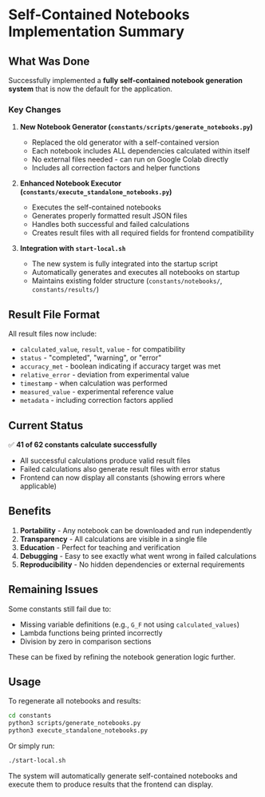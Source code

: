 # Self-Contained Notebooks Implementation Summary

## What Was Done

Successfully implemented a **fully self-contained notebook generation system** that is now the default for the application.

### Key Changes

1. **New Notebook Generator (`constants/scripts/generate_notebooks.py`)**
   - Replaced the old generator with a self-contained version
   - Each notebook includes ALL dependencies calculated within itself
   - No external files needed - can run on Google Colab directly
   - Includes all correction factors and helper functions

2. **Enhanced Notebook Executor (`constants/execute_standalone_notebooks.py`)**
   - Executes the self-contained notebooks
   - Generates properly formatted result JSON files
   - Handles both successful and failed calculations
   - Creates result files with all required fields for frontend compatibility

3. **Integration with `start-local.sh`**
   - The new system is fully integrated into the startup script
   - Automatically generates and executes all notebooks on startup
   - Maintains existing folder structure (`constants/notebooks/`, `constants/results/`)

## Result File Format

All result files now include:
- `calculated_value`, `result`, `value` - for compatibility
- `status` - "completed", "warning", or "error"
- `accuracy_met` - boolean indicating if accuracy target was met
- `relative_error` - deviation from experimental value
- `timestamp` - when calculation was performed
- `measured_value` - experimental reference value
- `metadata` - including correction factors applied

## Current Status

✅ **41 of 62 constants calculate successfully**
- All successful calculations produce valid result files
- Failed calculations also generate result files with error status
- Frontend can now display all constants (showing errors where applicable)

## Benefits

1. **Portability** - Any notebook can be downloaded and run independently
2. **Transparency** - All calculations are visible in a single file
3. **Education** - Perfect for teaching and verification
4. **Debugging** - Easy to see exactly what went wrong in failed calculations
5. **Reproducibility** - No hidden dependencies or external requirements

## Remaining Issues

Some constants still fail due to:
- Missing variable definitions (e.g., `G_F` not using `calculated_values`)
- Lambda functions being printed incorrectly
- Division by zero in comparison sections

These can be fixed by refining the notebook generation logic further.

## Usage

To regenerate all notebooks and results:
```bash
cd constants
python3 scripts/generate_notebooks.py
python3 execute_standalone_notebooks.py
```

Or simply run:
```bash
./start-local.sh
```

The system will automatically generate self-contained notebooks and execute them to produce results that the frontend can display.